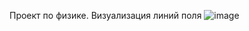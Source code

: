 Проект по физике. Визуализация линий поля
![image](https://user-images.githubusercontent.com/30976652/114444105-28388a00-9bd7-11eb-8682-49dd93af8f70.png)
